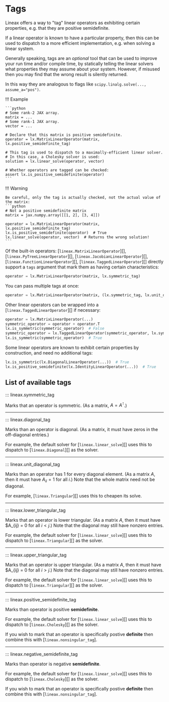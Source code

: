 # Tags

Lineax offers a way to "tag" linear operators as exhibiting certain properties, e.g. that they are positive semidefinite.

If a linear operator is known to have a particular property, then this can be used to dispatch to a more efficient implementation, e.g. when solving a linear system.

Generally speaking, tags are an *optional* tool that can be used to improve your run time and/or compile time, by statically telling the linear solvers what properties they may assume about your system. However, if misused then you may find that the wrong result is silently returned.

In this way they are analogous to flags like `scipy.linalg.solve(..., assume_a="pos")`.

!!! Example

    ```python
    # Some rank-2 JAX array.
    matrix = ...
    # Some rank-1 JAX array.
    vector = ...

    # Declare that this matrix is positive semidefinite.
    operator = lx.MatrixLinearOperator(matrix, lx.positive_semidefinite_tag)

    # This tag is used to dispatch to a maximally-efficient linear solver.
    # In this case, a Cholesky solver is used:
    solution = lx.linear_solve(operator, vector)

    # Whether operators are tagged can be checked:
    assert lx.is_positive_semidefinite(operator)
    ```

!!! Warning

    Be careful, only the tag is actually checked, not the actual value of the matrix:
    ```python
    # Not a positive semidefinite matrix
    matrix = jax.numpy.array([[1, 2], [3, 4]])

    operator = lx.MatrixLinearOperator(matrix, lx.positive_semidefinite_tag)
    lx.is_positive_semidefinite(operator)  # True
    lx.linear_solve(operator, vector)  # Returns the wrong solution!
    ```

Of the built-in operators: [`lineax.MatrixLinearOperator`][], [`lineax.PyTreeLinearOperator`][], [`lineax.JacobianLinearOperator`][], [`lineax.FunctionLinearOperator`][], [`lineax.TaggedLinearOperator`][] directly support a `tags` argument that mark them as having certain characteristics:
```python
operator = lx.MatrixLinearOperator(matrix, lx.symmetric_tag)
```

You can pass multiple tags at once:
```python
operator = lx.MatrixLinearOperator(matrix, (lx.symmetric_tag, lx.unit_diagonal_tag))
```

Other linear operators can be wrapped into a [`lineax.TaggedLinearOperator`][] if necessary:
```python
operator = lx.MatrixLinearOperator(...)
symmetric_operator = operator + operator.T
lx.is_symmetric(symmetric_operator)  # False
symmetric_operator = lx.TaggedLinearOperator(symmetric_operator, lx.symmetric_tag)
lx.is_symmetric(symmetric_operator)  # True
```

Some linear operators are known to exhibit certain properties by construction, and need no additional tags:
```python
lx.is_symmetric(lx.DiagonalLinearOperator(...))  # True
lx.is_positive_semidefinite(lx.IdentityLinearOperator(...))  # True
```

## List of available tags

::: lineax.symmetric_tag

Marks that an operator is symmetric. (As a matrix, $A = A^\intercal$.)

---

::: lineax.diagonal_tag

Marks than an operator is diagonal. (As a matrix, it must have zeros in the off-diagonal entries.)

For example, the default solver for [`lineax.linear_solve`][] uses this to dispatch to [`lineax.Diagonal`][] as the solver.

---

::: lineax.unit_diagonal_tag

Marks than an operator has $1$ for every diagonal element. (As a matrix $A$, then it must have $A_{ii} = 1$ for all $i$.) Note that the whole matrix need not be diagonal.

For example, [`lineax.Triangular`][] uses this to cheapen its solve.

---

::: lineax.lower_triangular_tag

Marks that an operator is lower triangular. (As a matrix $A$, then it must have $A_{ij} = 0 for all $i < j$.) Note that the diagonal may still have nonzero entries.

For example, the default solver for [`lineax.linear_solve`][] uses this to dispatch to [`lineax.Triangular`][] as the solver.

---

::: lineax.upper_triangular_tag

Marks that an operator is upper triangular. (As a matrix $A$, then it must have $A_{ij} = 0 for all $i > j$.) Note that the diagonal may still have nonzero entries.

For example, the default solver for [`lineax.linear_solve`][] uses this to dispatch to [`lineax.Triangular`][] as the solver.

---

::: lineax.positive_semidefinite_tag

Marks than operator is positive **semidefinite**.

For example, the default solver for [`lineax.linear_solve`][] uses this to dispatch to [`lineax.Cholesky`][] as the solver.

If you wish to mark that an operator is specifically postive **definite** then combine this with [`lineax.nonsingular_tag`].

---

::: lineax.negative_semidefinite_tag

Marks than operator is negative **semidefinite**.

For example, the default solver for [`lineax.linear_solve`][] uses this to dispatch to [`lineax.Cholesky`][] as the solver.

If you wish to mark that an operator is specifically postive **definite** then combine this with [`lineax.nonsingular_tag`].
